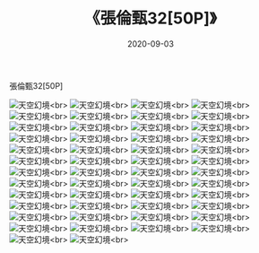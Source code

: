 ﻿---
layout: post
title: 《張倫甄32[50P]》
date: 2020-09-03
img: http://photo.orgx.cf/唯美/2020/張倫甄32[50P]/000.jpg
tags: [美女,清纯,唯美]
---

張倫甄32[50P]



![天空幻境](http://photo.orgx.cf/唯美/2020/張倫甄32[50P]/001.jpg''天空幻境'')<br>
![天空幻境](http://photo.orgx.cf/唯美/2020/張倫甄32[50P]/002.jpg''天空幻境'')<br>
![天空幻境](http://photo.orgx.cf/唯美/2020/張倫甄32[50P]/003.jpg''天空幻境'')<br>
![天空幻境](http://photo.orgx.cf/唯美/2020/張倫甄32[50P]/004.jpg''天空幻境'')<br>
![天空幻境](http://photo.orgx.cf/唯美/2020/張倫甄32[50P]/005.jpg''天空幻境'')<br>
![天空幻境](http://photo.orgx.cf/唯美/2020/張倫甄32[50P]/006.jpg''天空幻境'')<br>
![天空幻境](http://photo.orgx.cf/唯美/2020/張倫甄32[50P]/007.jpg''天空幻境'')<br>
![天空幻境](http://photo.orgx.cf/唯美/2020/張倫甄32[50P]/008.jpg''天空幻境'')<br>
![天空幻境](http://photo.orgx.cf/唯美/2020/張倫甄32[50P]/009.jpg''天空幻境'')<br>
![天空幻境](http://photo.orgx.cf/唯美/2020/張倫甄32[50P]/010.jpg''天空幻境'')<br>
![天空幻境](http://photo.orgx.cf/唯美/2020/張倫甄32[50P]/011.jpg''天空幻境'')<br>
![天空幻境](http://photo.orgx.cf/唯美/2020/張倫甄32[50P]/012.jpg''天空幻境'')<br>
![天空幻境](http://photo.orgx.cf/唯美/2020/張倫甄32[50P]/013.jpg''天空幻境'')<br>
![天空幻境](http://photo.orgx.cf/唯美/2020/張倫甄32[50P]/014.jpg''天空幻境'')<br>
![天空幻境](http://photo.orgx.cf/唯美/2020/張倫甄32[50P]/015.jpg''天空幻境'')<br>
![天空幻境](http://photo.orgx.cf/唯美/2020/張倫甄32[50P]/016.jpg''天空幻境'')<br>
![天空幻境](http://photo.orgx.cf/唯美/2020/張倫甄32[50P]/017.jpg''天空幻境'')<br>
![天空幻境](http://photo.orgx.cf/唯美/2020/張倫甄32[50P]/018.jpg''天空幻境'')<br>
![天空幻境](http://photo.orgx.cf/唯美/2020/張倫甄32[50P]/019.jpg''天空幻境'')<br>
![天空幻境](http://photo.orgx.cf/唯美/2020/張倫甄32[50P]/020.jpg''天空幻境'')<br>
![天空幻境](http://photo.orgx.cf/唯美/2020/張倫甄32[50P]/021.jpg''天空幻境'')<br>
![天空幻境](http://photo.orgx.cf/唯美/2020/張倫甄32[50P]/022.jpg''天空幻境'')<br>
![天空幻境](http://photo.orgx.cf/唯美/2020/張倫甄32[50P]/023.jpg''天空幻境'')<br>
![天空幻境](http://photo.orgx.cf/唯美/2020/張倫甄32[50P]/024.jpg''天空幻境'')<br>
![天空幻境](http://photo.orgx.cf/唯美/2020/張倫甄32[50P]/025.jpg''天空幻境'')<br>
![天空幻境](http://photo.orgx.cf/唯美/2020/張倫甄32[50P]/026.jpg''天空幻境'')<br>
![天空幻境](http://photo.orgx.cf/唯美/2020/張倫甄32[50P]/027.jpg''天空幻境'')<br>
![天空幻境](http://photo.orgx.cf/唯美/2020/張倫甄32[50P]/028.jpg''天空幻境'')<br>
![天空幻境](http://photo.orgx.cf/唯美/2020/張倫甄32[50P]/029.jpg''天空幻境'')<br>
![天空幻境](http://photo.orgx.cf/唯美/2020/張倫甄32[50P]/030.jpg''天空幻境'')<br>
![天空幻境](http://photo.orgx.cf/唯美/2020/張倫甄32[50P]/031.jpg''天空幻境'')<br>
![天空幻境](http://photo.orgx.cf/唯美/2020/張倫甄32[50P]/032.jpg''天空幻境'')<br>
![天空幻境](http://photo.orgx.cf/唯美/2020/張倫甄32[50P]/033.jpg''天空幻境'')<br>
![天空幻境](http://photo.orgx.cf/唯美/2020/張倫甄32[50P]/034.jpg''天空幻境'')<br>
![天空幻境](http://photo.orgx.cf/唯美/2020/張倫甄32[50P]/035.jpg''天空幻境'')<br>
![天空幻境](http://photo.orgx.cf/唯美/2020/張倫甄32[50P]/036.jpg''天空幻境'')<br>
![天空幻境](http://photo.orgx.cf/唯美/2020/張倫甄32[50P]/037.jpg''天空幻境'')<br>
![天空幻境](http://photo.orgx.cf/唯美/2020/張倫甄32[50P]/038.jpg''天空幻境'')<br>
![天空幻境](http://photo.orgx.cf/唯美/2020/張倫甄32[50P]/039.jpg''天空幻境'')<br>
![天空幻境](http://photo.orgx.cf/唯美/2020/張倫甄32[50P]/040.jpg''天空幻境'')<br>
![天空幻境](http://photo.orgx.cf/唯美/2020/張倫甄32[50P]/041.jpg''天空幻境'')<br>
![天空幻境](http://photo.orgx.cf/唯美/2020/張倫甄32[50P]/042.jpg''天空幻境'')<br>
![天空幻境](http://photo.orgx.cf/唯美/2020/張倫甄32[50P]/043.jpg''天空幻境'')<br>
![天空幻境](http://photo.orgx.cf/唯美/2020/張倫甄32[50P]/044.jpg''天空幻境'')<br>
![天空幻境](http://photo.orgx.cf/唯美/2020/張倫甄32[50P]/045.jpg''天空幻境'')<br>
![天空幻境](http://photo.orgx.cf/唯美/2020/張倫甄32[50P]/046.jpg''天空幻境'')<br>
![天空幻境](http://photo.orgx.cf/唯美/2020/張倫甄32[50P]/047.jpg''天空幻境'')<br>
![天空幻境](http://photo.orgx.cf/唯美/2020/張倫甄32[50P]/048.jpg''天空幻境'')<br>
![天空幻境](http://photo.orgx.cf/唯美/2020/張倫甄32[50P]/049.jpg''天空幻境'')<br>
![天空幻境](http://photo.orgx.cf/唯美/2020/張倫甄32[50P]/050.jpg''天空幻境'')<br>